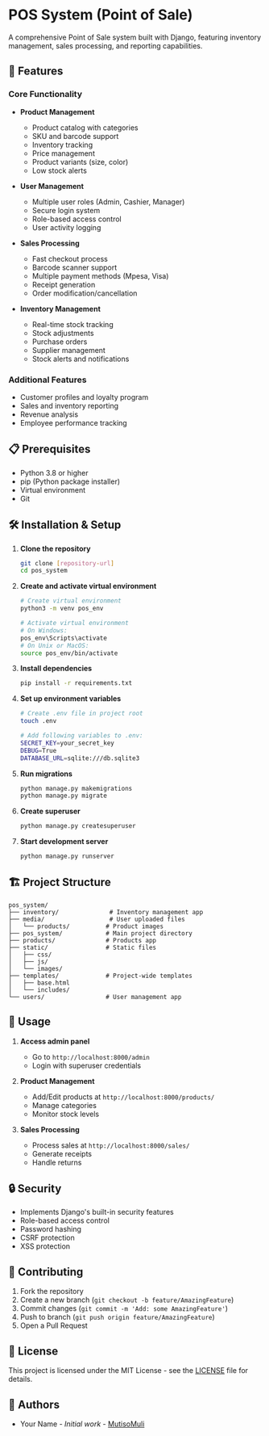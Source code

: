 # POS System (Point of Sale)

A comprehensive Point of Sale system built with Django, featuring inventory management, sales processing, and reporting capabilities.

## 🚀 Features

### Core Functionality
- **Product Management**
  - Product catalog with categories
  - SKU and barcode support
  - Inventory tracking
  - Price management
  - Product variants (size, color)
  - Low stock alerts

- **User Management**
  - Multiple user roles (Admin, Cashier, Manager)
  - Secure login system
  - Role-based access control
  - User activity logging

- **Sales Processing**
  - Fast checkout process
  - Barcode scanner support
  - Multiple payment methods (Mpesa, Visa)
  - Receipt generation
  - Order modification/cancellation

- **Inventory Management**
  - Real-time stock tracking
  - Stock adjustments
  - Purchase orders
  - Supplier management
  - Stock alerts and notifications

### Additional Features
- Customer profiles and loyalty program
- Sales and inventory reporting
- Revenue analysis
- Employee performance tracking

## 📋 Prerequisites

- Python 3.8 or higher
- pip (Python package installer)
- Virtual environment
- Git

## 🛠️ Installation & Setup

1. **Clone the repository**
   ```bash
   git clone [repository-url]
   cd pos_system
   ```

2. **Create and activate virtual environment**
   ```bash
   # Create virtual environment
   python3 -m venv pos_env

   # Activate virtual environment
   # On Windows:
   pos_env\Scripts\activate
   # On Unix or MacOS:
   source pos_env/bin/activate
   ```

3. **Install dependencies**
   ```bash
   pip install -r requirements.txt
   ```

4. **Set up environment variables**
   ```bash
   # Create .env file in project root
   touch .env

   # Add following variables to .env:
   SECRET_KEY=your_secret_key
   DEBUG=True
   DATABASE_URL=sqlite:///db.sqlite3
   ```

5. **Run migrations**
   ```bash
   python manage.py makemigrations
   python manage.py migrate
   ```

6. **Create superuser**
   ```bash
   python manage.py createsuperuser
   ```

7. **Start development server**
   ```bash
   python manage.py runserver
   ```

## 🏗️ Project Structure
```
pos_system/
├── inventory/              # Inventory management app
├── media/                  # User uploaded files
│   └── products/          # Product images
├── pos_system/            # Main project directory
├── products/              # Products app
├── static/                # Static files
│   ├── css/
│   ├── js/
│   └── images/
├── templates/             # Project-wide templates
│   ├── base.html
│   └── includes/
└── users/                 # User management app
```

## 🔑 Usage

1. **Access admin panel**
   - Go to `http://localhost:8000/admin`
   - Login with superuser credentials

2. **Product Management**
   - Add/Edit products at `http://localhost:8000/products/`
   - Manage categories
   - Monitor stock levels

3. **Sales Processing**
   - Process sales at `http://localhost:8000/sales/`
   - Generate receipts
   - Handle returns

## 🔒 Security

- Implements Django's built-in security features
- Role-based access control
- Password hashing
- CSRF protection
- XSS protection

## 🤝 Contributing

1. Fork the repository
2. Create a new branch (`git checkout -b feature/AmazingFeature`)
3. Commit changes (`git commit -m 'Add: some AmazingFeature'`)
4. Push to branch (`git push origin feature/AmazingFeature`)
5. Open a Pull Request

## 📝 License

This project is licensed under the MIT License - see the [LICENSE](LICENSE) file for details.

## 👥 Authors

- Your Name - *Initial work* - [MutisoMuli](https://github.com/MutisoMuli)

